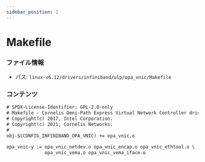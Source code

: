 ```yaml
---
sidebar_position: 2
---
```

# Makefile

### ファイル情報

- パス: `linux-v6.12/drivers/infiniband/ulp/opa_vnic/Makefile`

### コンテンツ

```txt
# SPDX-License-Identifier: GPL-2.0-only
# Makefile - Cornelis Omni-Path Express Virtual Network Controller driver
# Copyright(c) 2017, Intel Corporation.
# Copyright(c) 2021, Cornelis Networks.
#
obj-$(CONFIG_INFINIBAND_OPA_VNIC) += opa_vnic.o

opa_vnic-y := opa_vnic_netdev.o opa_vnic_encap.o opa_vnic_ethtool.o \
              opa_vnic_vema.o opa_vnic_vema_iface.o

```
